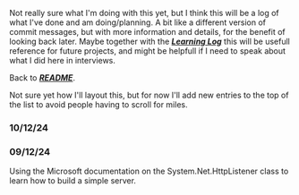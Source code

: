 Not really sure what I'm doing with this yet, but I think this will be a log of what I've done and am doing/planning.
A bit like a different version of commit messages, but with more information and details, for the benefit of looking back later.
Maybe together with the [_**Learning Log**_](./Learning-log.md) this will be usefull reference for future projects, and might be helpfull if I need to speak about what I did here in interviews.

Back to [_**README**_](./README.md).

Not sure yet how I'll layout this, but for now I'll add new entries to the top of the list to avoid people having to scroll for miles.

### 10/12/24



### 09/12/24

Using the Microsoft documentation on the System.Net.HttpListener class to learn how to build a simple server.
